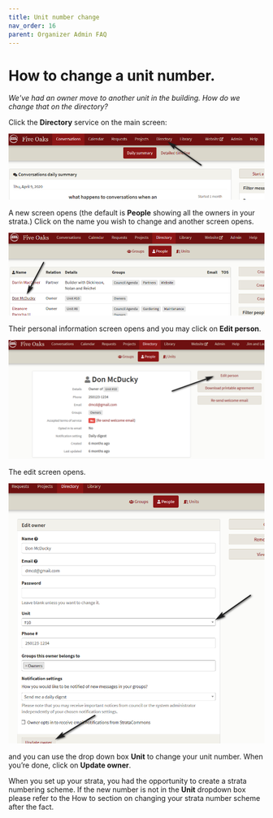 ```yaml
---
title: Unit number change
nav_order: 16
parent: Organizer Admin FAQ
---
```


# How to change a unit number.

*We've had an owner move to another unit in the building.  How do we change that on the directory?*

Click the **Directory** service on the main screen:

![choose directory](unitchange/directory.png)

A new screen opens (the default is **People** showing all the owners in your strata.)  Click on the name you wish to change and another screen opens. 

![people](unitchange/people.png)

Their personal information screen opens and you may click on **Edit person**.

![edit person](unitchange/editperson.png)

The edit screen opens. 

![update](unitchange/update.png)

and you can use the drop down box **Unit** to change your unit number.  When you’re done, click on **Update owner**.

When you set up your strata, you had the opportunity to create a strata numbering scheme.  If the new number is not in the **Unit** dropdown box please refer to the How to section on changing your strata number scheme after the fact.

